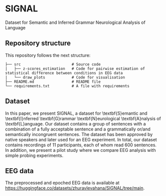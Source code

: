 # SIGNAL
Dataset for Semantic and Inferred Grammar Neurological Analysis of Language

## Repository structure

This repository follows the next structure:
```
├── src                       # Source code
|   ├── z-scores_estimation   # Code for pairwise estimation of statistical difference between conditions in EEG data
|   └── draw_plots            # Code for visualisation
├── README.md                 # README file
└── requirements.txt          # A file with requirements 
```

## Dataset

In this paper, we present SIGNAL, a dataset for \textbf{S}emantic and \textbf{I}nferred \textbf{G}rammar \textbf{N}eurological \textbf{A}nalysis of \textbf{L}anguage. Our dataset contains a group of sentences with a combination of a fully acceptable sentence and a grammatically or/and semantically incongruent sentences. The dataset has been approved by native speakers and later used for an EEG experiment. In total, our dataset contains recordings of 11 participants, each of whom read 600 sentences. In addition, we present a pilot study where we compare EEG analysis with simple probing experiments. 

## EEG data

The preprocessed and epoched EEG data is available at https://huggingface.co/datasets/zhuravlevahana/SIGNAL/tree/main.

